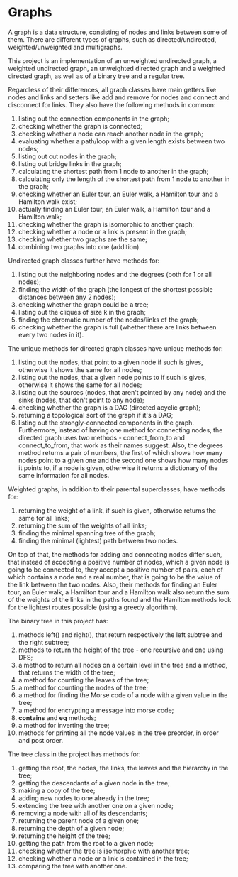 # Graphs
A graph is a data structure, consisting of nodes and links between some of them. There are different types of graphs, such as directed/undirected, weighted/unweighted and multigraphs.

This project is an implementation of an unweighted undirected graph, a weighted undirected graph, an unweighted directed graph and a weighted directed graph, as well as of a binary tree and a regular tree.

Regardless of their differences, all graph classes have main getters like nodes and links and setters like add and remove for nodes and connect and disconnect for links.
They also have the following methods in common:
1) listing out the connection components in the graph;
2) checking whether the graph is connected;
3) checking whether a node can reach another node in the graph;
4) evaluating whether a path/loop with a given length exists between two nodes;
5) listing out cut nodes in the graph;
6) listing out bridge links in the graph;
7) calculating the shortest path from 1 node to another in the graph;
8) calculating only the length of the shortest path from 1 node to another in the graph;
9) checking whether an Euler tour, an Euler walk, a Hamilton tour and a Hamilton walk exist;
10) actually finding an Euler tour, an Euler walk, a Hamilton tour and a Hamilton walk;
11) checking whether the graph is isomorphic to another graph;
12) checking whether a node or a link is present in the graph;
13) checking whether two graphs are the same;
14) combining two graphs into one (addition).

Undirected graph classes further have methods for:
1) listing out the neighboring nodes and the degrees (both for 1 or all nodes);
2) finding the width of the graph (the longest of the shortest possible distances between any 2 nodes);
3) checking whether the graph could be a tree;
4) listing out the cliques of size k in the graph;
5) finding the chromatic number of the nodes/links of the graph;
6) checking whether the graph is full (whether there are links between every two nodes in it).

The unique methods for directed graph classes have unique methods for:
1) listing out the nodes, that point to a given node if such is gives, otherwise it shows the same for all nodes;
2) listing out the nodes, that a given node points to if such is gives, otherwise it shows the same for all nodes;
3) listing out the sources (nodes, that aren't pointed by any node) and the sinks (nodes, that don't point to any node);
4) checking whether the graph is a DAG (directed acyclic graph);
5) returning a topological sort of the graph if it's a DAG;
6) listing out the strongly-connected components in the graph.
Furthermore, instead of having one method for connecting nodes, the directed graph uses two methods - connect_from_to and connect_to_from, that work as their names suggest. Also, the degrees method returns a pair of numbers, the first of which shows how many nodes point to a given one and the second one shows how many nodes it points to, if a node is given, otherwise it returns a dictionary of the same information for all nodes.

Weighted graphs, in addition to their parental superclasses, have methods for:
1) returning the weight of a link, if such is given, otherwise returns the same for all links;
2) returning the sum of the weights of all links;
3) finding the minimal spanning tree of the graph;
4) finding the minimal (lightest) path between two nodes.

On top of that, the methods for adding and connecting nodes differ such, that instead of accepting a positive number of nodes, which a given node is going to be connected to, they accept a positive number of pairs, each of which contains a node and a real number, that is going to be the value of the link between the two nodes.
Also, their methods for finding an Euler tour, an Euler walk, a Hamilton tour and a Hamilton walk also return the sum of the weights of the links in the paths found and the Hamilton methods look for the lightest routes possible (using a greedy algorithm).

The binary tree in this project has:
1) methods left() and right(), that return respectively the left subtree and the right subtree;
2) methods to return the height of the tree - one recursive and one using DFS;
3) a method to return all nodes on a certain level in the tree and a method, that returns the width of the tree;
4) a method for counting the leaves of the tree;
5) a method for counting the nodes of the tree;
6) a method for finding the Morse code of a node with a given value in the tree;
7) a method for encrypting a message into morse code;
8) __contains__ and __eq__ methods;
9) a method for inverting the tree;
10) methods for printing all the node values in the tree preorder, in order and post order.

The tree class in the project has methods for:
1) getting the root, the nodes, the links, the leaves and the hierarchy in the tree;
2) getting the descendants of a given node in the tree;
3) making a copy of the tree;
4) adding new nodes to one already in the tree;
5) extending the tree with another one on a given node;
6) removing a node with all of its descendants;
7) returning the parent node of a given one;
8) returning the depth of a given node;
9) returning the height of the tree;
10) getting the path from the root to a given node;
11) checking whether the tree is isomorphic with another tree;
12) checking whether a node or a link is contained in the tree;
13) comparing the tree with another one.
